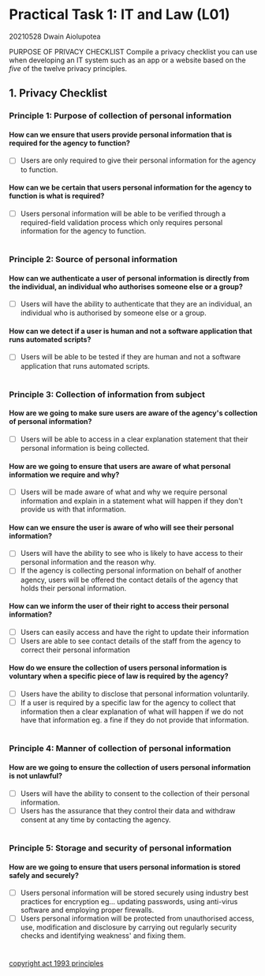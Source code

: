 # Practical Task 1: IT and Law (L01)
20210528 Dwain Aiolupotea

PURPOSE OF PRIVACY CHECKLIST
Compile a privacy checklist you can use when developing an IT system such as an app or a website based on the *five* of the twelve privacy principles.

## 1. Privacy Checklist

### Principle 1: Purpose of collection of personal information

#### How can we ensure that users provide personal information that is required for the agency to function?
- [ ] Users are <!-- -only --> only required to give their personal information for the agency to function.

#### How can we be certain that users personal information for the agency to function is what is required?
- [ ] Users personal information will be able to be verified through a required-field validation process which only requires personal information for the agency to function.

# 

### Principle 2: Source of personal information

#### How can we authenticate a user of personal information is directly from the individual, an individual who authorises someone else or a group?
- [ ] Users will have the ability to authenticate that they are an individual, an individual who is authorised by someone else or a group. <!-- could be a checklist inception-->

#### How can we detect if a user is human and not a software application that runs automated scripts?
- [ ] Users will be able to be tested if they are human and not a software application that runs automated scripts. <!-- Good start keep going -->

#

### Principle 3: Collection of information from subject

#### How are we going to make sure users are aware of the agency's collection of personal information?
- [ ] Users will be able to access in a clear explanation statement that their personal information is being collected.

#### How are we going to ensure that users are aware of what personal information we require and why?
- [ ] Users will be made aware of what and why we require personal information and explain in a statement what will happen if they don't provide us with that information.

#### How can we ensure the user is aware of who will see their personal information?
- [ ] Users will have the ability to see who is likely to have access to their personal information and the reason why.
- [ ] If the agency is collecting personal information on behalf of another agency, users will be offered the contact details of the agency that holds their personal information.

#### How can we inform the user of their right to access their personal information?
- [ ] Users can easily access and have the right to update their information
- [ ] Users are able to see contact details of the staff from the agency to correct their personal information

#### How do we ensure the collection of users personal information is voluntary when a specific piece of law is required by the agency?
- [ ] Users have the ability to disclose that personal information voluntarily.
- [ ] If a user is required by a specific law for the agency to collect that information then a clear explanation of what will happen if we do not have that information eg. a fine if they do not provide that information.

#

### Principle 4: Manner of collection of personal information

#### How are we going to ensure the collection of users personal information is not unlawful?
- [ ] Users will have the ability to consent to the collection of their personal information. 
- [ ] Users has the assurance that they control their data and withdraw consent at any time by contacting the agency.

#

### Principle 5: Storage and security of personal information

#### How are we going to ensure that users personal information is stored safely and securely? 
- [ ] Users personal information will be stored securely using industry best practices for encryption eg... updating passwords, using anti-virus software and employing proper firewalls.
- [ ] Users personal information will be protected from unauthorised access, use, modification and disclosure by carrying out regularly security checks and identifying weakness' and fixing them.

#



[copyright act 1993 principles](https://www.legislation.govt.nz/act/public/1993/0028/latest/DLM297038.html)
